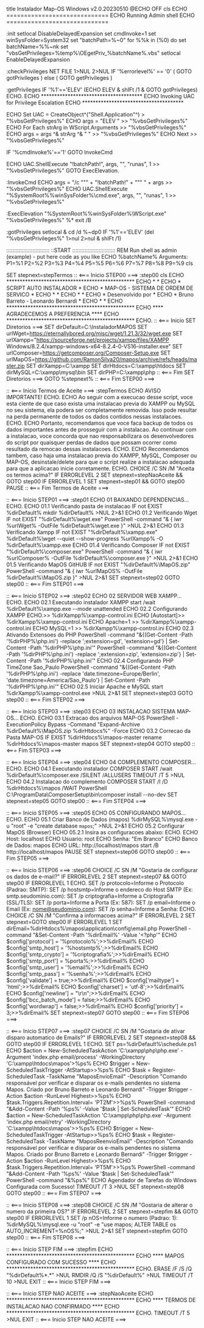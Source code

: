 title Instalador Map-OS Windows v2.0.20230510
@ECHO OFF
cls
ECHO =============================
ECHO Running Admin shell
ECHO =============================

:init
setlocal DisableDelayedExpansion
set cmdInvoke=1
set winSysFolder=System32
set "batchPath=%~0"
for %%k in (%0) do set batchName=%%~nk
set "vbsGetPrivileges=%temp%\OEgetPriv_%batchName%.vbs"
setlocal EnableDelayedExpansion

:checkPrivileges
NET FILE 1>NUL 2>NUL
IF '%errorlevel%' == '0' ( GOTO gotPrivileges ) else ( GOTO getPrivileges )

:getPrivileges
IF '%1'=='ELEV' (ECHO ELEV & shIFt /1 & GOTO gotPrivileges)
ECHO.
ECHO **************************************
ECHO Invoking UAC for Privilege Escalation
ECHO **************************************

ECHO Set UAC = CreateObject^("Shell.Application"^) > "%vbsGetPrivileges%"
ECHO args = "ELEV " >> "%vbsGetPrivileges%"
ECHO For Each strArg in WScript.Arguments >> "%vbsGetPrivileges%"
ECHO args = args ^& strArg ^& " "  >> "%vbsGetPrivileges%"
ECHO Next >> "%vbsGetPrivileges%"

IF '%cmdInvoke%'=='1' GOTO InvokeCmd 

ECHO UAC.ShellExecute "!batchPath!", args, "", "runas", 1 >> "%vbsGetPrivileges%"
GOTO ExecElevation.

:InvokeCmd
ECHO args = "/c """ + "!batchPath!" + """ " + args >> "%vbsGetPrivileges%"
ECHO UAC.ShellExecute "%SystemRoot%\%winSysFolder%\cmd.exe", args, "", "runas", 1 >> "%vbsGetPrivileges%"

:ExecElevation
"%SystemRoot%\%winSysFolder%\WScript.exe" "%vbsGetPrivileges%" %*
exit /B

:gotPrivileges
setlocal & cd /d %~dp0
IF '%1'=='ELEV' (del "%vbsGetPrivileges%" 1>nul 2>nul  &  shIFt /1)

::::::::::::::::::::::::::::
::START
::::::::::::::::::::::::::::
REM Run shell as admin (example) - put here code as you like
ECHO %batchName% Arguments: P1=%1 P2=%2 P3=%3 P4=%4 P5=%5 P6=%6 P7=%7 P8=%8 P9=%9
cls

SET stepnext=stepTermos
:: <=== Inicio STEP00 ===>
:step00
cls
ECHO  ************************************************
ECHO  *                                              *
ECHO  *           SCRIPT AUTO INSTALADOR             *
ECHO  *    MAP-OS - SISTEMA DE ORDEM DE SERVICO      *
ECHO  *                                              *
ECHO  *                                              *
ECHO  *              Desenvolvido por                *
ECHO  *      Bruno Barreto - Leonardo Bernardi       *
ECHO  *                                              *
ECHO  ************************************************
ECHO  ****       AGRADECEMOS A PREFERENCIA        ****
ECHO  ************************************************
ECHO.
:: <=== Inicio SET Diretorios ===>
SET dirDefault=C:\InstaladorMAPOS
SET urlWget=https://eternallybored.org/misc/wget/1.21.3/32/wget.exe
SET urlXampp="https://sourceforge.net/projects/xampp/files/XAMPP Windows/8.2.4/xampp-windows-x64-8.2.4-0-VS16-installer.exe"
SET urlComposer=https://getcomposer.org/Composer-Setup.exe
SET urlMapOS=https://github.com/RamonSilva20/mapos/archive/refs/heads/master.zip
SET dirXampp=C:\xampp
SET dirHtdocs=C:\xampp\htdocs
SET dirMySQL=C:\xampp\mysql\bin
SET dirPHP=C:\xampp\php
:: <=== Fim SET Diretorios ===>
GOTO %stepnext%
:: <=== Fim STEP00 ===>

:: <=== Inicio Termos de Aceite ===>
:stepTermos
ECHO AVISO IMPORTANTE!
ECHO.
ECHO Ao seguir com a execucao desse script, voce esta ciente de que caso exista uma instalacao previa do XAMPP ou MySQL no seu sistema, ela podera ser completamente removida. Isso pode resultar na perda permanente de todos os dados contidos nessas instalacoes.
ECHO.
ECHO Portanto, recomendamos que voce faca backup de todos os dados importantes antes de prosseguir com a instalacao. Ao continuar com a instalacao, voce concorda que nao responsabilizara os desenvolvedores do script por quaisquer perdas de dados que possam ocorrer como resultado da remocao dessas instalacoes.
ECHO.
ECHO Recomendamos tambem, caso haja uma instalacao previa do XAMPP, MySQL, Composer ou MAP-OS, desinstale/delete para que o script realize a instalacao adequada para que a aplicacao inicie corretamente.
ECHO.
CHOICE /C SN /M "Aceita os termos acima?"
IF ERRORLEVEL 2 SET stepnext=stepNaoAceite && GOTO step00
IF ERRORLEVEL 1 SET stepnext=step01 && GOTO step00
PAUSE
:: <=== Fim Termos de Aceite ===>

:: <=== Inicio STEP01 ===>
:step01
ECHO 01 BAIXANDO DEPENDENCIAS...
ECHO.
ECHO 01.1 Verificando pasta de instalacao
IF not EXIST %dirDefault% mkdir %dirDefault% >NUL 2>&1
ECHO 01.2 Verificando Wget
IF not EXIST "%dirDefault%\wget.exe" PowerShell -command "& { iwr %urlWget% -OutFile %dirDefault%\wget.exe }" >NUL 2>&1
ECHO 01.3 Verificando Xampp
IF not EXIST "%dirDefault%\xampp.exe" %dirDefault%\wget --quiet --show-progress %urlXampp% -O %dirDefault%\xampp.exe
ECHO 01.4 Verificando Composer
IF not EXIST "%dirDefault%\composer.exe" PowerShell -command "& { iwr %urlComposer% -OutFile %dirDefault%\composer.exe }" >NUL 2>&1
ECHO 01.5 Verificando MapOS GitHUB
IF not EXIST "%dirDefault%\MapOS.zip" PowerShell -command "& { iwr %urlMapOS% -OutFile %dirDefault%\MapOS.zip }" >NUL 2>&1
SET stepnext=step02
GOTO step00
:: <=== Fim STEP01 ===>

:: <=== Inicio STEP02 ===>
:step02
ECHO 02 SERVIDOR WEB XAMPP...
ECHO.
ECHO 02.1 Executando instalador XAMPP
start /wait %dirDefault%\xampp.exe --mode unattended
ECHO 02.2 Configurando XAMPP
ECHO.>> %dirXampp%\xampp-control.ini
ECHO [Autostart]>> %dirXampp%\xampp-control.ini
ECHO Apache=1 >> %dirXampp%\xampp-control.ini
ECHO MySQL=1 >> %dirXampp%\xampp-control.ini
ECHO 02.3 Ativando Extensoes do PHP
PowerShell -command "&{(Get-Content -Path '%dirPHP%\php.ini') -replace ';extension=gd', 'extension=gd'} | Set-Content -Path '%dirPHP%\php.ini'"
PowerShell -command "&{(Get-Content -Path '%dirPHP%\php.ini') -replace ';extension=zip', 'extension=zip'} | Set-Content -Path '%dirPHP%\php.ini'"
ECHO 02.4 Configurando PHP TimeZone Sao_Paulo
PowerShell -command "&{(Get-Content -Path '%dirPHP%\php.ini') -replace 'date.timezone=Europe/Berlin', 'date.timezone=America/Sao_Paulo'} | Set-Content -Path '%dirPHP%\php.ini'"
ECHO 02.5 Iniciar Apache e MySQL
start %dirXampp%\xampp-control.exe >NUL 2>&1
SET stepnext=step03
GOTO step00
:: <=== Fim STEP02 ===>

:: <=== Inicio STEP03 ===>
:step03
ECHO 03 INSTALACAO SISTEMA MAP-OS...
ECHO.
ECHO 03.1 Extracao dos arquivos MAP-OS
PowerShell -ExecutionPolicy Bypass -Command "Expand-Archive %dirDefault%\MapOS.zip %dirHtdocs%" -Force
ECHO 03.2 Correcao da Pasta MAP-OS
IF EXIST %dirHtdocs%\mapos-master rename %dirHtdocs%\mapos-master mapos
SET stepnext=step04
GOTO step00
:: <=== Fim STEP03 ===>

:: <=== Inicio STEP04 ===>
:step04
ECHO 04 COMPLEMENTO COMPOSER...
ECHO.
ECHO 04.1 Executando instalador COMPOSER
START /wait %dirDefault%\composer.exe /SILENT /ALLUSERS
TIMEOUT /T 5 >NUL
ECHO 04.2 Instalacao do complemento COMPOSER
START /I /D %dirHtdocs%\mapos /WAIT PowerShell C:\ProgramData\ComposerSetup\bin\composer install --no-dev
SET stepnext=step05
GOTO step00
:: <=== Fim STEP04 ===>

:: <=== Inicio STEP05 ===>
:step05
ECHO 05 CONFIGURANDO MAPOS...
ECHO.
ECHO 05.1 Criar Banco de Dados (mapos)
%dirMySQL%\mysql.exe -u "root" -e "create database `mapos`;" >NUL 2>&1
ECHO 05.2 Configurar MapOS (Browser)
ECHO 05.2.1 Insira as configuracoes abaixo:
ECHO.
ECHO Host: localhost
ECHO Usuario: root
ECHO Senha: "Em Branco"
ECHO Banco de Dados: mapos
ECHO URL: http://localhost/mapos
start /B http://localhost/mapos
PAUSE
SET stepnext=step06
GOTO step00
:: <=== Fim STEP05 ===>

:: <=== Inicio STEP06 ===>
:step06
CHOICE /C SN /M "Gostaria de configurar os dados de e-mail?"
IF ERRORLEVEL 2 SET stepnext=step07 && GOTO step00
IF ERRORLEVEL 1 ECHO.
SET /p protocolo=Informe o Protocolo (Padrao: SMTP): 
SET /p hostsmtp=Informe o endereco do Host SMTP (Ex: smtp.seudominio.com): 
SET /p criptografia=Informe a Criptografia (SSL/TLS): 
SET /p porta=Informe a Porta (Ex: 587): 
SET /p email=Informe o Email (Ex: nome@seudominio.com): 
SET /p senha=Informe a Senha: 
ECHO.
CHOICE /C SN /M "Confirma a informacoes acima?"
IF ERRORLEVEL 2 SET stepnext=GOTO step00
IF ERRORLEVEL 1 SET dirEmail=%dirHtdocs%\mapos\application\config\email.php
PowerShell -command "&Set-Content -Path '%dirEmail%' -Value '<?php'"
ECHO $config['protocol']         = '%protocolo%';>>%dirEmail%
ECHO $config['smtp_host']        = '%hostsmtp%';>>%dirEmail%
ECHO $config['smtp_crypto']      = '%criptografia%';>>%dirEmail%
ECHO $config['smtp_port']        = %porta%;>>%dirEmail%
ECHO $config['smtp_user']        = '%email%';>>%dirEmail%
ECHO $config['smtp_pass']        = '%senha%';>>%dirEmail%
ECHO $config['validate']         = true;>>%dirEmail%
ECHO $config['mailtype']         = 'html';>>%dirEmail%
ECHO $config['charset']          = 'utf-8';>>%dirEmail%
ECHO $config['newline']          = "\r\n";>>%dirEmail%
ECHO $config['bcc_batch_mode']   = false;>>%dirEmail%
ECHO $config['wordwrap']         = false;>>%dirEmail%
ECHO $config['priority']         = 3;>>%dirEmail%
SET stepnext=step07
GOTO step00
:: <=== Fim STEP06 ===>

:: <=== Inicio STEP07 ===>
:step07
CHOICE /C SN /M "Gostaria de ativar disparo automatico de Emails?"
IF ERRORLEVEL 2 SET stepnext=step08 && GOTO step00
IF ERRORLEVEL 1 ECHO.
SET ps=%dirDefault%\schedule.ps1
ECHO $action = New-ScheduledTaskAction 'C:\xampp\php\php.exe' -Argument 'index.php email/process' -WorkingDirectory 'C:\xampp\htdocs\mapos'>%ps%
ECHO $trigger = New-ScheduledTaskTrigger -AtStartup>>%ps%
ECHO $task = Register-ScheduledTask -TaskName "MaposEnvioEmail" -Description "Comando responsável por verificar e disparar os e-mails pendentes no sistema Mapos. Criado por Bruno Barreto e Leonardo Bernardi" -Trigger $trigger -Action $action -RunLevel Highest>>%ps%
ECHO $task.Triggers.Repetition.Interval= 'PT2M'>>%ps%
PowerShell -command "&Add-Content -Path '%ps%' -Value '$task | Set-ScheduledTask'"
ECHO $action = New-ScheduledTaskAction 'C:\xampp\php\php.exe' -Argument 'index.php email/retry' -WorkingDirectory 'C:\xampp\htdocs\mapos'>>%ps%
ECHO $trigger = New-ScheduledTaskTrigger -AtStartup>>%ps%
ECHO $task = Register-ScheduledTask -TaskName "MaposReenvioEmail" -Description "Comando responsável por verificar e disparar os e-mails pendentes no sistema Mapos. Criado por Bruno Barreto e Leonardo Bernardi" -Trigger $trigger -Action $action -RunLevel Highest>>%ps%
ECHO $task.Triggers.Repetition.Interval= 'PT5M'>>%ps%
PowerShell -command "&Add-Content -Path '%ps%' -Value '$task | Set-ScheduledTask'"
PowerShell -command "&%ps%"
ECHO Agendador de Tarefas do Windows Configurada com Sucesso!
TIMEOUT /T 3 >NUL
SET stepnext=step08
GOTO step00
:: <=== Fim STEP07 ===>

:: <=== Inicio STEP08 ===>
:step08
CHOICE /C SN /M "Gostaria de alterar o numero da primeira OS?"
IF ERRORLEVEL 2 SET stepnext=stepfim && GOTO step00
IF ERRORLEVEL 1 SET /p nOS=Informe o numero (Padrao: 1): 
%dirMySQL%\mysql.exe -u "root" -e "use mapos; ALTER TABLE os AUTO_INCREMENT=%nOS%;" >NUL 2>&1
SET stepnext=stepfim
GOTO step00
:: <=== Fim STEP08 ===>

:: <=== Inicio STEP FIM ===>
:stepfim
ECHO  ************************************************
ECHO  ****    MAPOS CONFIGURADO COM SUCESSO       ****
ECHO  ************************************************
ECHO.
ERASE /F /S /Q "%dirDefault%\*.*" >NUL
RMDIR /Q /S "%dirDefault%\" >NUL
TIMEOUT /T 10 >NUL
EXIT
:: <=== Inicio STEP FIM ===>

:: <=== Inicio STEP NAO ACEITE ===>
:stepNaoAceite
ECHO  ************************************************
ECHO  ****  TERMOS DE INSTALACAO NAO CONFIRMADO   ****
ECHO  ************************************************
ECHO.
TIMEOUT /T 5 >NUL
EXIT
:: <=== Inicio STEP NAO ACEITE ===>